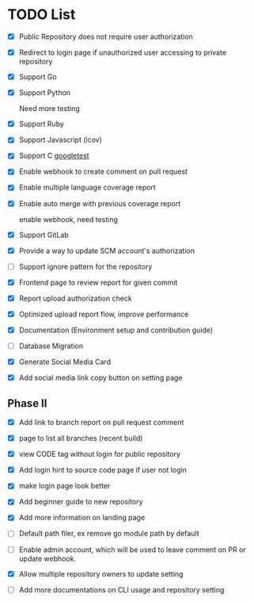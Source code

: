 # TODO List

- [x] Public Repository does not require user authorization
- [x] Redirect to login page if unauthorized user accessing to private repository
- [x] Support Go
- [x] Support Python

  Need more testing

- [x] Support Ruby
- [x] Support Javascript (lcov)
- [x] Support C [googletest](https://testing.googleblog.com/2014/07/measuring-coverage-at-google.html)
- [x] Enable webhook to create comment on pull request
- [x] Enable multiple language coverage report
- [x] Enable auto merge with previous coverage report

  enable webhook, need testing

- [x] Support GitLab
- [x] Provide a way to update SCM account's authorization
- [ ] Support ignore pattern for the repository
- [x] Frontend page to review report for given commit
- [x] Report upload authorization check
- [x] Optimized upload report flow, improve performance
- [x] Documentation (Environment setup and contribution guide)
- [ ] Database Migration
- [x] Generate Social Media Card
- [x] Add social media link copy button on setting page

## Phase II

- [x] Add link to branch report on pull request comment
- [x] page to list all branches (recent build)
- [x] view CODE tag without login for public repository
- [x] Add login hint to source code page if user not login
- [x] make login page look better
- [x] Add beginner guide to new repository
- [x] Add more information on landing page

- [ ] Default path filer, ex remove go module path by default
- [ ] Enable admin account, which will be used to leave comment on PR or update webhook.
- [x] Allow multiple repository owners to update setting
- [ ] Add more documentations on CLI usage and repository setting
